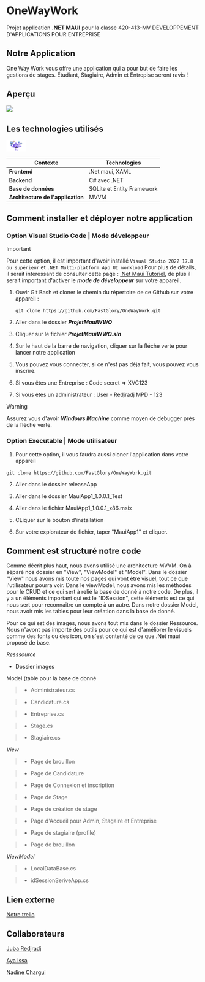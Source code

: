 # OneWayWork
Projet application **.NET MAUI** pour la classe 420-413-MV DÉVELOPPEMENT D'APPLICATIONS POUR ENTREPRISE

## Notre Application
One Way Work vous offre une application qui a pour but de faire les gestions de stages. Étudiant, Stagiaire, Admin et Entrepise seront ravis !

## Aperçu
![](https://github.com/FastGlory/OneWayWork/blob/main/apercuApp/MauiApp12024-05-1107-58-07-ezgif.com-video-to-gif-converter%20(1).gif)

## Les technologies utilisés 

<img src="https://github.com/FastGlory/OneWayWork/blob/main/apercuApp/dotnet-bot-maui-cross-platform-development.png" alt="image" width="10%" height="auto">

| Contexte  | Technologies |
| ------------- | ------------- |
| **Frontend** | .Net maui, XAML |                                       
| **Backend** | C# avec .NET |
| **Base de données** | SQLite et Entity Framework |
| **Architecture de l'application** | MVVM |

## Comment installer et déployer notre application

### Option Visual Studio Code | Mode développeur
> [!IMPORTANT]
> Pour cette option, il est important d'avoir installé `Visual Studio 2022 17.8 ou supérieur` et `.NET Multi-platform App UI workload`
>  Pour plus de détails, il serait interessant de consulter cette page : [.Net Maui Tutoriel](https://dotnet.microsoft.com/en-us/learn/maui/first-app-tutorial/install), de plus il serait important d'activer le ***mode de développeur*** sur votre appareil.

1. Ouvir Git Bash et cloner le chemin du répertoire de ce Github sur votre appareil : 
   ```
   git clone https://github.com/FastGlory/OneWayWork.git
   ```
2. Aller dans le dossier ***ProjetMauiWWO***

3. Cliquer sur le fichier ***ProjetMauiWWO.sln***

4. Sur le haut de la barre de navigation, cliquer sur la fléche verte pour lancer notre application

5. Vous pouvez vous connecter, si ce n'est pas déja fait, vous pouvez vous inscrire.
  
7. Si vous êtes une Entreprise : Code secret => XVC123
8. Si vous êtes un administrateur : User - Redjradj  MPD - 123


> [!WARNING]
> Assurez vous d'avoir ***Windows Machine*** comme moyen de debugger près de la flèche verte.


### Option Executable | Mode utilisateur

1. Pour cette option, il vous faudra aussi cloner l'application dans votre appareil

```
git clone https://github.com/FastGlory/OneWayWork.git
```
2. Aller dans le dossier releaseApp

3. Aller dans le dossier MauiApp1_1.0.0.1_Test

4. Aller dans le fichier MauiApp1_1.0.0.1_x86.msix

5. CLiquer sur le bouton d'installation

6. Sur votre explorateur de fichier, taper "MauiApp1" et cliquer.


## Comment est structuré notre code

Comme décrit plus haut, nous avons utilisé une architecture MVVM. On à séparé nos dossier en "View", "ViewModel" et "Model". Dans le dossier "View" nous avons mis toute nos pages qui vont être visuel, tout ce que l'utilisateur pourra voir. Dans le viewModel, nous avons mis les méthodes pour le CRUD et ce qui sert à relié la base de donné à notre code. De plus, il y a un éléments important qui est le "IDSession", cette éléments est ce qui nous sert pour reconnaitre un compte à un autre. Dans notre dossier Model, nous avoir mis les tables pour leur création dans la base de donné.

Pour ce qui est des images, nous avons tout mis dans le dossier Ressource. Nous n'avont pas importé des outils pour ce qui est d'améliorer le visuels comme des fonts ou des icon, on s'est contenté de ce que .Net maui proposé de base.

*Resssource*

- Dossier images

Model (table pour la base de donné

 >*   Administrateur.cs
   
 >*  Candidature.cs
   
 >* Entreprise.cs
   
 >*  Stage.cs
   
 >*  Stagiaire.cs

*View*
   >* Page de brouillon 
   
   >* Page de Candidature 
   
   >* Page de Connexion et inscription 
   
   >* Page de Stage 
   
   >* Page de création de stage
   
   >* Page d'Accueil pour Admin, Stagaire et Entreprise
   
   >* Page de stagiaire (profile) 
   
   >* Page de brouillon 

*ViewModel*

   >* LocalDataBase.cs
   
   >* idSessionSeriveApp.cs




## Lien externe
[Notre trello](https://trello.com/invite/b/RDL4M1o0/ATTI6310eb61ccd7765e676c0b5163f53407686A2745/onewaywork)


## Collaborateurs
[Juba Redjradj](https://github.com/FastGlory)

[Aya Issa](https://github.com/AyaIssa1)

[Nadine Chargui](https://github.com/Nchargui)
